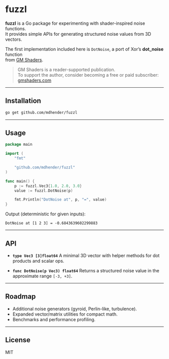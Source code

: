 # fuzzl

**fuzzl** is a Go package for experimenting with shader-inspired noise functions.  
It provides simple APIs for generating structured noise values from 3D vectors.

The first implementation included here is `DotNoise`, a port of Xor’s **dot_noise** function  
from [GM Shaders](https://mini.gmshaders.com/p/phi).

> GM Shaders is a reader-supported publication.  
> To support the author, consider becoming a free or paid subscriber:  
> [gmshaders.com](https://gmshaders.com)

---

## Installation

```bash
go get github.com/mdhender/fuzzl
````

---

## Usage

```go
package main

import (
	"fmt"

	"github.com/mdhender/fuzzl"
)

func main() {
	p := fuzzl.Vec3{1.0, 2.0, 3.0}
	value := fuzzl.DotNoise(p)

	fmt.Println("DotNoise at", p, "=", value)
}
```

Output (deterministic for given inputs):

```
DotNoise at [1 2 3] = -0.6843639602299883
```

---

## API

* **`type Vec3 [3]float64`**
  A minimal 3D vector with helper methods for dot products and scalar ops.

* **`func DotNoise(p Vec3) float64`**
  Returns a structured noise value in the approximate range `[-3, +3]`.

---

## Roadmap

* Additional noise generators (gyroid, Perlin-like, turbulence).
* Expanded vector/matrix utilities for compact math.
* Benchmarks and performance profiling.

---

## License

MIT
